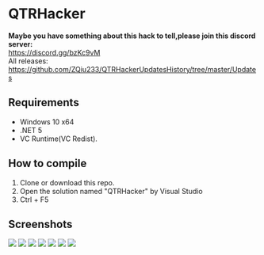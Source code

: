 # QTRHacker

**Maybe you have something about this hack to tell,please join this discord server:**  
https://discord.gg/bzKc9vM  
All releases: https://github.com/ZQiu233/QTRHackerUpdatesHistory/tree/master/Updates

## Requirements
* Windows 10 x64
* .NET 5
* VC Runtime(VC Redist).

## How to compile
1. Clone or download this repo.
2. Open the solution named "QTRHacker" by Visual Studio
3. Ctrl + F5

## Screenshots
![](./Screenshots/1.png)
![](./Screenshots/2.png)
![](./Screenshots/3.png)
![](./Screenshots/4.png)
![](./Screenshots/5.png)
![](./Screenshots/6.png)
![](./Screenshots/7.png)
